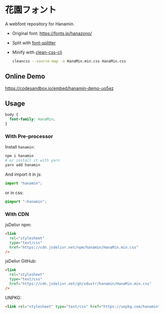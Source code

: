 # 花園フォント

A webfont repository for Hanamin.

- Original font: <https://fonts.jp/hanazono/>

- Split with [font-splitter](https://github.com/VdustR/font-splitter)

- Minify with [clean-css-cli](https://github.com/jakubpawlowicz/clean-css-cli)

  ```bash
  cleancss --source-map -o HanaMin.min.css HanaMin.css
  ```

## Online Demo

<https://codesandbox.io/embed/hanamin-demo-uo5ez>

## Usage

```css
body {
  font-family: HanaMin;
}
```

### With Pre-processor

Install `hanamin`:

```sh
npm i hanamin
# or install it with yarn
yarn add hanamin
```

And import it in js:

```js
import "hanamin";
```

or in css:

```css
@import "~hanamin";
```

### With CDN

jsDelivr npm:

```html
<link
  rel="stylesheet"
  type="text/css"
  href="https://cdn.jsdelivr.net/npm/hanamin/HanaMin.min.css"
/>
```

jsDelivr GitHub:

```html
<link
  rel="stylesheet"
  type="text/css"
  href="https://cdn.jsdelivr.net/gh/vdustr/hanamin/HanaMin.min.css"
/>
```

UNPKG:

```html
<link rel="stylesheet" type="text/css" href="https://unpkg.com/hanamin" />
```
